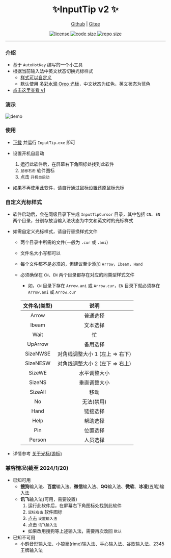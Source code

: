 <p align="center">
    <h1 align="center">✨InputTip v2 ✨</h1>
</p>

<p align="center">
    <a href="https://github.com/abgox/InputTip">Github</a> |
    <a href="https://gitee.com/abgox/InputTip">Gitee</a>
</p>

<p align="center">
    <a href="https://github.com/abgox/InputTip/blob/main/LICENSE">
        <img src="https://img.shields.io/github/license/abgox/InputTip" alt="license" />
    </a>
    <a href="https://img.shields.io/github/languages/code-size/abgox/InputTip.svg">
        <img src="https://img.shields.io/github/languages/code-size/abgox/InputTip.svg" alt="code size" />
    </a>
    <a href="https://img.shields.io/github/repo-size/abgox/InputTip.svg">
        <img src="https://img.shields.io/github/repo-size/abgox/InputTip.svg" alt="repo size" />
    </a>
</p>

---

### 介绍

-   基于 `AutoHotKey` 编写的一个小工具
-   根据当前输入法中英文状态切换光标样式
    -   [样式可以自定义](#自定义光标样式)
    -   默认使用 [多彩水滴 Oreo 光标](https://zhutix.com/ico/oreo-cu)，中文状态为红色，英文状态为蓝色
-   [点击这里查看 v1](./src/v1/README-CN.md)

### 演示

![demo](https://abgop.netlify.app/InputTip/demo_v2.gif)

### 使用

-   [下载](https://gitee.com/abgox/InputTip/releases/download/v2.0.0/InputTip.exe) 并运行 `InputTip.exe` 即可

-   设置开机自启动
    1. 运行此软件后，在屏幕右下角图标处找到此软件
    2. `鼠标右击` 软件图标
    3. 点击 `开机自启动`
-   如果不再使用此软件，请自行通过鼠标设置还原鼠标光标

### 自定义光标样式

-   软件启动后，会在同级目录下生成 `InputTipCursor` 目录，其中包括 `CN`、`EN` 两个目录，分别存放当输入法状态为中文和英文时的光标样式
-   如需自定义光标样式，请自行替换样式文件

    -   两个目录中所需的文件(一般为 `.cur` 或 `.ani`)
    -   文件名大小写都可以
    -   每个文件都不是必须的，但建议至少添加 `Arrow`，`Ibeam`，`Hand`
    -   必须确保在 `CN`、`EN` 两个目录都存在对应的同类型样式文件

        -   如，`CN` 目录下存在 `Arrow.ani` 或 `Arrow.cur`，`EN` 目录下就必须存在 `Arrow.ani` 或 `Arrow.cur`

        | 文件名(类型) |              说明               |
        | :----------: | :-----------------------------: |
        |    Arrow     |            普通选择             |
        |    Ibeam     |            文本选择             |
        |     Wait     |               忙                |
        |   UpArrow    |            备用选择             |
        |   SizeNWSE   | 对角线调整大小 1 (左上 => 右下) |
        |   SizeNESW   | 对角线调整大小 2 (左下 => 右上) |
        |    SizeWE    |          水平调整大小           |
        |    SizeNS    |          垂直调整大小           |
        |   SizeAll    |              移动               |
        |      No      |           无法(禁用)            |
        |     Hand     |            链接选择             |
        |     Help     |            帮助选择             |
        |     Pin      |            位置选择             |
        |    Person    |            人员选择             |

-   详情参考 [关于光标(游标)](https://learn.microsoft.com/zh-cn/windows/win32/menurc/about-cursors)

### 兼容情况(截至 2024/1/20)

-   已知可用
    -   **搜狗**输入法、**百度**输入法、**微信**输入法、**QQ**输入法、**微软**、**冰凌**(五笔)输入法
    -   **讯飞**输入法(可用，需要设置)
        1.  运行此软件后，在屏幕右下角图标处找到此软件
        2.  `鼠标右击` 软件图标
        3.  点击 `设置输入法`
        4.  点击 `讯飞输入法`
        -   如果改用搜狗等上述输入法，需要再次改回 `默认`
-   已知不可用
    -   小鹤音形输入法、小狼毫(rime)输入法、手心输入法、谷歌输入法、2345 王牌输入法
